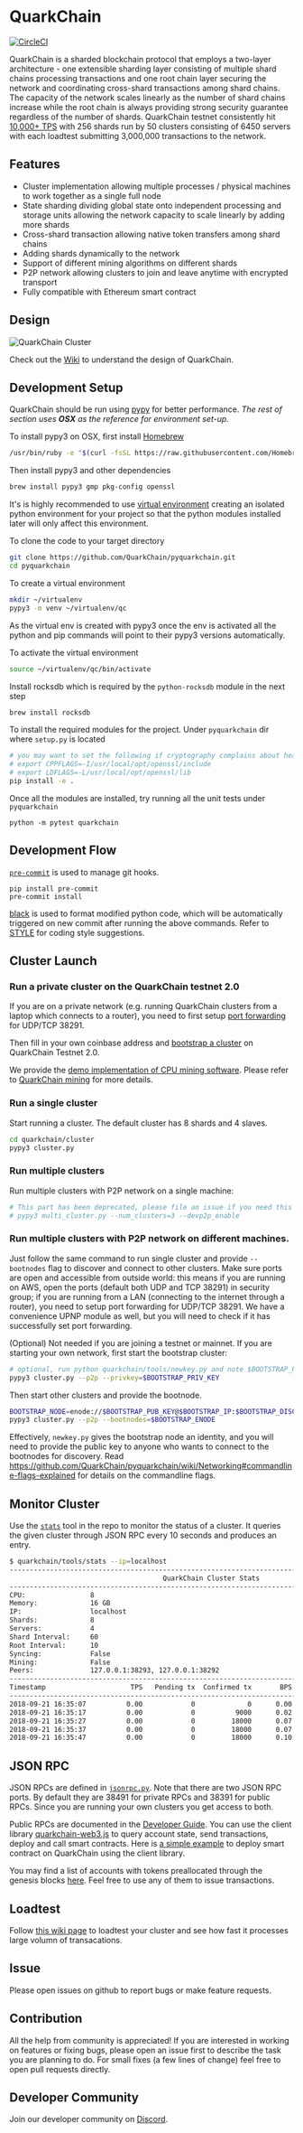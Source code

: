 # QuarkChain

[![CircleCI](https://circleci.com/gh/QuarkChain/pyquarkchain/tree/master.svg?style=shield&circle-token=c17a071129e4ab6c0911154c955efc236b1a5015)](https://circleci.com/gh/QuarkChain/pyquarkchain/tree/master)

QuarkChain is a sharded blockchain protocol that employs a two-layer architecture - one extensible sharding layer consisting of multiple shard chains processing transactions and one root chain layer securing the network and coordinating cross-shard transactions among shard chains. The capacity of the network scales linearly as the number of shard chains increase while the root chain is always providing strong security guarantee regardless of the number of shards. QuarkChain testnet consistently hit [10,000+ TPS](https://youtu.be/dUldrq3zKwE?t=8m28s) with 256 shards run by 50 clusters consisting of 6450 servers with each loadtest submitting 3,000,000 transactions to the network.

## Features

- Cluster implementation allowing multiple processes / physical machines to work together as a single full node
- State sharding dividing global state onto independent processing and storage units allowing the network capacity to scale linearly by adding more shards
- Cross-shard transaction allowing native token transfers among shard chains
- Adding shards dynamically to the network
- Support of different mining algorithms on different shards
- P2P network allowing clusters to join and leave anytime with encrypted transport
- Fully compatible with Ethereum smart contract

## Design

![QuarkChain Cluster](https://docs.google.com/drawings/d/e/2PACX-1vRkF6Wd-I-1j-601IFWPwd9u8A5oqa_c2JVBad1SDY48ATY1aRaJvhObiX8p9Jh1ra5G-HIqhhYl0NM/pub?w=960&h=576)

Check out the [Wiki](https://github.com/QuarkChain/pyquarkchain/wiki) to understand the design of QuarkChain.

## Development Setup

QuarkChain should be run using [pypy](http://pypy.org/index.html) for better performance. *The rest of section uses **OSX** as the reference for environment set-up.*

To install pypy3 on OSX, first install [Homebrew](https://brew.sh/)

```bash
/usr/bin/ruby -e "$(curl -fsSL https://raw.githubusercontent.com/Homebrew/install/master/install)"
```

Then install pypy3 and other dependencies

```bash
brew install pypy3 gmp pkg-config openssl
```

It's is highly recommended to use [virtual environment](https://docs.python.org/3/library/venv.html) creating an isolated python environment for your project so that the python modules installed later will only affect this environment.

To clone the code to your target directory

```bash
git clone https://github.com/QuarkChain/pyquarkchain.git
cd pyquarkchain
```

To create a virtual environment

```bash
mkdir ~/virtualenv
pypy3 -m venv ~/virtualenv/qc
```

As the virtual env is created with pypy3 once the env is activated all the python and pip commands will point to their pypy3 versions automatically.

To activate the virtual environment

```bash
source ~/virtualenv/qc/bin/activate
```

Install rocksdb which is required by the `python-rocksdb` module in the next step

```bash
brew install rocksdb
```

To install the required modules for the project. Under `pyquarkchain` dir where `setup.py` is located

```bash
# you may want to set the following if cryptography complains about header files: (https://github.com/pyca/cryptography/issues/3489)
# export CPPFLAGS=-I/usr/local/opt/openssl/include
# export LDFLAGS=-L/usr/local/opt/openssl/lib
pip install -e .
```

Once all the modules are installed, try running all the unit tests under `pyquarkchain`

```
python -m pytest quarkchain
```

## Development Flow

[`pre-commit`](https://pre-commit.com) is used to manage git hooks.

```
pip install pre-commit
pre-commit install
```

[black](https://github.com/ambv/black) is used to format modified python code, which will be automatically triggered on new commit after running the above commands. Refer to [STYLE](https://github.com/QuarkChain/pyquarkchain/blob/master/STYLE) for coding style suggestions.

## Cluster Launch

### Run a private cluster on the QuarkChain testnet 2.0
If you are on a private network (e.g. running QuarkChain clusters from a laptop which connects to a router), you need to first setup [port forwarding](https://github.com/QuarkChain/pyquarkchain/wiki/Private-Network-Setting%2C-Port-Forwarding) for UDP/TCP 38291.

Then fill in your own coinbase address and [bootstrap a cluster](https://github.com/QuarkChain/pyquarkchain/wiki/Run-a-Private-Cluster-on-the-QuarkChain-Testnet-2.0) on QuarkChain Testnet 2.0.

We provide the [demo implementation of CPU mining software](https://github.com/QuarkChain/pyquarkchain/wiki/Demo-Implementation-of-CPU-Mining). Please refer to [QuarkChain mining](https://github.com/QuarkChain/pyquarkchain/wiki/Introduction-of-Mining-Algorithms) for more details.

### Run a single cluster
Start running a cluster. The default cluster has 8 shards and 4 slaves.

```bash
cd quarkchain/cluster
pypy3 cluster.py
```

### Run multiple clusters
Run multiple clusters with P2P network on a single machine:
```bash
# This part has been deprecated, please file an issue if you need this feature
# pypy3 multi_cluster.py --num_clusters=3 --devp2p_enable
```

### Run multiple clusters with P2P network on different machines.
Just follow the same command to run single cluster and provide `--bootnodes` flag to discover and connect to other clusters. Make sure ports are open and accessible from outside world: this means if you are running on AWS, open the ports (default both UDP and TCP 38291) in security group; if you are running from a LAN (connecting to the internet through a router), you need to setup port forwarding for UDP/TCP 38291. We have a convenience UPNP module as well, but you will need to check if it has successfully set port forwarding.

(Optional) Not needed if you are joining a testnet or mainnet. If you are starting your own network, first start the bootstrap cluster:
```bash
# optional, run python quarkchain/tools/newkey.py and note $BOOTSTRAP_PRIV_KEY and $BOOTSTRAP_PUB_KEY
pypy3 cluster.py --p2p --privkey=$BOOTSTRAP_PRIV_KEY
```

Then start other clusters and provide the bootnode.
```bash
BOOTSTRAP_NODE=enode://$BOOTSTRAP_PUB_KEY@$BOOTSTRAP_IP:$BOOTSTRAP_DISCOVERY_PORT
pypy3 cluster.py --p2p --bootnodes=$BOOTSTRAP_ENODE
```

Effectively, `newkey.py` gives the bootstrap node an identity, and you will need to provide the public key to anyone who wants to connect to the bootnodes for discovery. Read https://github.com/QuarkChain/pyquarkchain/wiki/Networking#commandline-flags-explained for details on the commandline flags.

## Monitor Cluster
Use the [`stats`](https://github.com/QuarkChain/pyquarkchain/blob/master/quarkchain/tools/stats) tool in the repo to monitor the status of a cluster. It queries the given cluster through JSON RPC every 10 seconds and produces an entry.
```bash
$ quarkchain/tools/stats --ip=localhost
----------------------------------------------------------------------------------------------------
                                      QuarkChain Cluster Stats
----------------------------------------------------------------------------------------------------
CPU:                8
Memory:             16 GB
IP:                 localhost
Shards:             8
Servers:            4
Shard Interval:     60
Root Interval:      10
Syncing:            False
Mining:             False
Peers:              127.0.0.1:38293, 127.0.0.1:38292
----------------------------------------------------------------------------------------------------
Timestamp                     TPS   Pending tx  Confirmed tx       BPS      SBPS      ROOT       CPU
----------------------------------------------------------------------------------------------------
2018-09-21 16:35:07          0.00            0             0      0.00      0.00        84     12.50
2018-09-21 16:35:17          0.00            0          9000      0.02      0.00        84      7.80
2018-09-21 16:35:27          0.00            0         18000      0.07      0.00        84      6.90
2018-09-21 16:35:37          0.00            0         18000      0.07      0.00        84      4.49
2018-09-21 16:35:47          0.00            0         18000      0.10      0.00        84      6.10
```

## JSON RPC
JSON RPCs are defined in [`jsonrpc.py`](https://github.com/QuarkChain/pyquarkchain/blob/master/quarkchain/cluster/jsonrpc.py). Note that there are two JSON RPC ports. By default they are 38491 for private RPCs and 38391 for public RPCs. Since you are running your own clusters you get access to both.

Public RPCs are documented in the [Developer Guide](https://developers.quarkchain.io/#json-rpc). You can use the client library [quarkchain-web3.js](https://github.com/QuarkChain/quarkchain-web3.js) to query account state, send transactions, deploy and call smart contracts. Here is [a simple example](https://gist.github.com/qcgg/1ab0352c5b2299270b5795648cca83d8) to deploy smart contract on QuarkChain using the client library.

You may find a list of accounts with tokens preallocated through the genesis blocks [here](https://github.com/QuarkChain/pyquarkchain/blob/master/quarkchain/genesis_data/alloc.json). Feel free to use any of them to issue transactions.

## Loadtest
Follow [this wiki page](https://github.com/QuarkChain/pyquarkchain/wiki/Loadtest) to loadtest your cluster and see how fast it processes large volumn of transacations.

## Issue
Please open issues on github to report bugs or make feature requests.

## Contribution
All the help from community is appreciated! If you are interested in working on features or fixing bugs, please open an issue first
to describe the task you are planning to do. For small fixes (a few lines of change) feel
free to open pull requests directly.

## Developer Community
Join our developer community on [Discord](https://discord.gg/Jbp35ZC).
